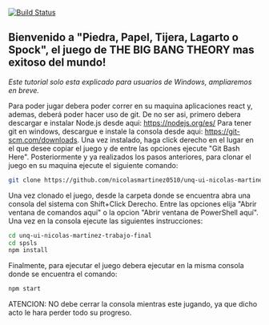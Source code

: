 [![Build Status](https://travis-ci.com/nicolasmartinez0510/unq-ui-nicolas-martinez-trabajo-final.svg?branch=master)](https://travis-ci.com/nicolasmartinez0510/unq-ui-nicolas-martinez-trabajo-final)

## Bienvenido a "Piedra, Papel, Tijera, Lagarto o Spock", el juego de THE BIG BANG THEORY mas exitoso del mundo!

*Este tutorial solo esta explicado para usuarios de Windows, ampliaremos en breve.*

Para poder jugar debera poder correr en su maquina aplicaciones react y, ademas, deberá poder hacer uso de git. De no ser asi, primero debera descargar e instalar Node.js desde aqui: https://nodejs.org/es/ Para tener git en windows, descargue e instale la consola desde aqui: https://git-scm.com/downloads. 
Una vez instalado, haga click derecho en el lugar en el que desee copiar el juego y de entre las opciones ejecute "Git Bash Here".
Posteriormente y ya realizados los pasos anteriores, para clonar el juego en su maquina ejecute el siguiente comando:
``` sh 
git clone https://github.com/nicolasmartinez0510/unq-ui-nicolas-martinez-trabajo-final.git
```
Una vez clonado el juego, desde la carpeta donde se encuentra abra una consola del sistema con Shift+Click Derecho. Entre las opciones elija "Abrir ventana de comandos aquí" o la opcion "Abrir ventana de PowerShell aquí". Una vez en la consola ejecute las siguientes instrucciones:

```sh
cd unq-ui-nicolas-martinez-trabajo-final
cd spsls
npm install
```
Finalmente, para ejecutar el juego debera ejecutar en la misma consola donde se encuentra el comando:
``` sh
npm start
```
ATENCION: NO debe cerrar la consola mientras este jugando, ya que dicho acto le hara perder todo su progreso.

